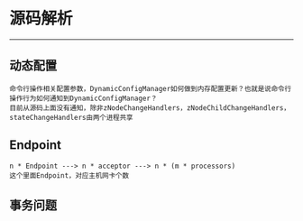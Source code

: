 # 源码解析
---
## 动态配置
````
命令行操作相关配置参数，DynamicConfigManager如何做到内存配置更新？也就是说命令行操作行为如何通知到DynamicConfigManager？
目前从源码上面没有通知，除非zNodeChangeHandlers，zNodeChildChangeHandlers，stateChangeHandlers由两个进程共享
````
## Endpoint
````
n * Endpoint ---> n * acceptor ---> n * (m * processors)
这个里面Endpoint，对应主机网卡个数
````
## 事务问题
